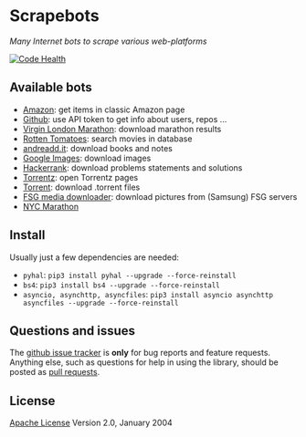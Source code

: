 # Scrapebots

*Many Internet bots to scrape various web-platforms*

[![Code Health](https://landscape.io/github/sirfoga/scrapebots/master/landscape.svg?style=flat
)](https://landscape.io/github/sirfoga/scrapebots/master)


## Available bots
- [Amazon](amazon/amazon_items_scraper.py): get items in classic Amazon page
- [Github](github/tester.py): use API token to get info about users, repos ...
- [Virgin London Marathon](london_marathon/fetch_details_urls.py): download marathon results
- [Rotten Tomatoes](rottentomatoes/cli.py): search movies in database
- [andreadd.it](misc/andreadd.py): download books and notes
- [Google Images](misc/google_image.py): download images
- [Hackerrank](misc/hackerrank.py): download problems statements and solutions
- [Torrentz](misc/torr_mov.py): open Torrentz pages
- [Torrent](misc/torrent_downloader.py): download .torrent files
- [FSG media downloader](misc/fsgmedia-downloader.py): download pictures from (Samsung) FSG servers
- [NYC Marathon](nyc_marathon/fetch_details.py)


## Install
Usually just a few dependencies are needed:
- `pyhal`: `pip3 install pyhal --upgrade --force-reinstall`
- `bs4`: `pip3 install bs4 --upgrade --force-reinstall`
- `asyncio, asynchttp, asyncfiles`: `pip3 install asyncio asynchttp asyncfiles --upgrade --force-reinstall`


## Questions and issues
The [github issue tracker](https://github.com/sirfoga/scrapebots/issues) is **only** for bug reports and feature requests. Anything else, such as questions for help in using the library, should be posted as [pull requests](https://github.com/sirfoga/scrapebots/pulls).


## License
[Apache License](http://www.apache.org/licenses/LICENSE-2.0) Version 2.0, January 2004
